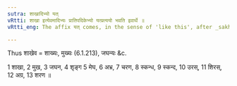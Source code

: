 ```yaml
---
sutra: शाखादिभ्यो यत्
vRtti: शाखा इत्येवमादिभ्यः प्रातिपदिकेभ्यो यत्प्रत्ययो भवति इवार्थे ॥
vRtti_eng: The affix यत् comes, in the sense of 'like this', after _sakha_ &c.

---
```

Thus शाखेव = शाख्यः, मुख्यः (6.1.213), जघन्यः &c.

1 शाखा, 2 मुख, 3 जघन, 4 शृङ्ग 5 मेघ, 6 अभ्र, 7 चरण, 8 स्कन्ध, 9 स्कन्द, 10 उरस्, 11 शिरस्, 12 अग्र, 13 शरण ॥